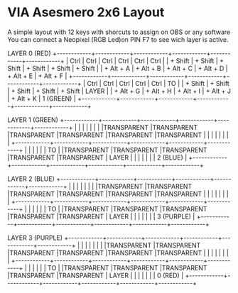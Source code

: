 # VIA Asesmero 2x6 Layout

A simple layout with 12 keys with shorcuts to assign on OBS or any software
You can connect a Neopixel (RGB Led)on PIN F7 to see wich layer is active. 

LAYER 0 (RED)
+------------+------------+------------+------------+------------+------------+
|    Ctrl    |    Ctrl    |    Ctrl    |    Ctrl    |    Ctrl    |    Ctrl    |
| + Shift    | + Shift    | + Shift    | + Shift    | + Shift    | + Shift    |
| + Alt + A  | + Alt + B  | + Alt + C  | + Alt + D  | + Alt + E  | + Alt + F  |
+------------+------------+------------+------------+------------+------------+
|    Ctrl    |    Ctrl    |    Ctrl    |    Ctrl    |    Ctrl    |     TO     |
| + Shift    | + Shift    | + Shift    | + Shift    | + Shift    |    LAYER   |
| + Alt + G  | + Alt + H  | + Alt + I  | + Alt + J  | + Alt + K  |  1 (GREEN) |
+------------+------------+------------+------------+------------+------------+

LAYER 1 (GREEN)
+------------+------------+------------+------------+------------+------------+
|            |            |            |            |            |            |
|TRANSPARENT |TRANSPARENT |TRANSPARENT |TRANSPARENT |TRANSPARENT |TRANSPARENT |
|            |            |            |            |            |            |
+------------+------------+------------+------------+------------+------------+
|            |            |            |            |            |     TO     |
|TRANSPARENT |TRANSPARENT |TRANSPARENT |TRANSPARENT |TRANSPARENT |    LAYER   |
|            |            |            |            |            |  2 (BLUE)  |
+------------+------------+------------+------------+------------+------------+

LAYER 2 (BLUE)
+------------+------------+------------+------------+------------+------------+
|            |            |            |            |            |            |
|TRANSPARENT |TRANSPARENT |TRANSPARENT |TRANSPARENT |TRANSPARENT |TRANSPARENT |
|            |            |            |            |            |            |
+------------+------------+------------+------------+------------+------------+
|            |            |            |            |            |     TO     |
|TRANSPARENT |TRANSPARENT |TRANSPARENT |TRANSPARENT |TRANSPARENT |    LAYER   |
|            |            |            |            |            | 3 (PURPLE) |
+------------+------------+------------+------------+------------+------------+

LAYER 3 (PURPLE)
+------------+------------+------------+------------+------------+------------+
|            |            |            |            |            |            |
|TRANSPARENT |TRANSPARENT |TRANSPARENT |TRANSPARENT |TRANSPARENT |TRANSPARENT |
|            |            |            |            |            |            |
+------------+------------+------------+------------+------------+------------+
|            |            |            |            |            |     TO     |
|TRANSPARENT |TRANSPARENT |TRANSPARENT |TRANSPARENT |TRANSPARENT |    LAYER   |
|            |            |            |            |            |  0 (RED)   |
+------------+------------+------------+------------+------------+------------+
